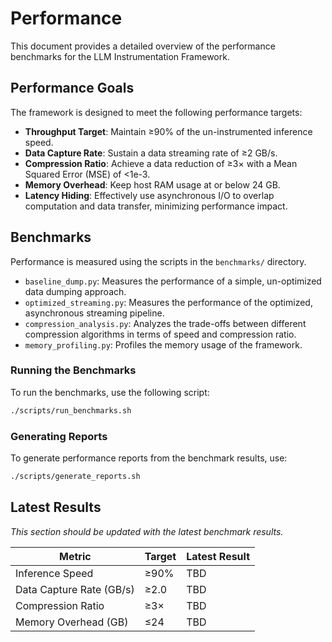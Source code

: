 # Performance

This document provides a detailed overview of the performance benchmarks for the LLM Instrumentation Framework.

## Performance Goals

The framework is designed to meet the following performance targets:

- **Throughput Target**: Maintain ≥90% of the un-instrumented inference speed.
- **Data Capture Rate**: Sustain a data streaming rate of ≥2 GB/s.
- **Compression Ratio**: Achieve a data reduction of ≥3× with a Mean Squared Error (MSE) of <1e-3.
- **Memory Overhead**: Keep host RAM usage at or below 24 GB.
- **Latency Hiding**: Effectively use asynchronous I/O to overlap computation and data transfer, minimizing performance impact.

## Benchmarks

Performance is measured using the scripts in the `benchmarks/` directory.

- `baseline_dump.py`: Measures the performance of a simple, un-optimized data dumping approach.
- `optimized_streaming.py`: Measures the performance of the optimized, asynchronous streaming pipeline.
- `compression_analysis.py`: Analyzes the trade-offs between different compression algorithms in terms of speed and compression ratio.
- `memory_profiling.py`: Profiles the memory usage of the framework.

### Running the Benchmarks

To run the benchmarks, use the following script:

```bash
./scripts/run_benchmarks.sh
```

### Generating Reports

To generate performance reports from the benchmark results, use:

```bash
./scripts/generate_reports.sh
```

## Latest Results

*This section should be updated with the latest benchmark results.*

| Metric                  | Target | Latest Result |
| ----------------------- | ------ | ------------- |
| Inference Speed         | ≥90%   | TBD           |
| Data Capture Rate (GB/s)| ≥2.0   | TBD           |
| Compression Ratio       | ≥3×    | TBD           |
| Memory Overhead (GB)    | ≤24    | TBD           |
